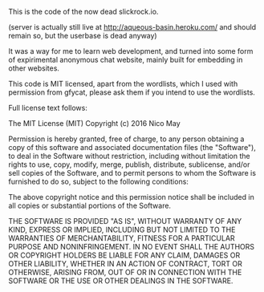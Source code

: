 This is the code of the now dead slickrock.io.

(server is actually still live at http://aqueous-basin.heroku.com/ and should remain so, but the userbase is dead anyway)

It was a way for me to learn web development, and turned into some form of expirimental anonymous chat website, mainly built for embedding in other websites.

This code is MIT licensed, apart from the wordlists, which I used with permission from gfycat, please ask them if you intend to use the wordlists.

Full license text follows:

The MIT License (MIT)
Copyright (c) 2016 Nico May

Permission is hereby granted, free of charge, to any person obtaining a copy of this software and associated documentation files (the "Software"), to deal in the Software without restriction, including without limitation the rights to use, copy, modify, merge, publish, distribute, sublicense, and/or sell copies of the Software, and to permit persons to whom the Software is furnished to do so, subject to the following conditions:

The above copyright notice and this permission notice shall be included in all copies or substantial portions of the Software.

THE SOFTWARE IS PROVIDED "AS IS", WITHOUT WARRANTY OF ANY KIND, EXPRESS OR IMPLIED, INCLUDING BUT NOT LIMITED TO THE WARRANTIES OF MERCHANTABILITY, FITNESS FOR A PARTICULAR PURPOSE AND NONINFRINGEMENT. IN NO EVENT SHALL THE AUTHORS OR COPYRIGHT HOLDERS BE LIABLE FOR ANY CLAIM, DAMAGES OR OTHER LIABILITY, WHETHER IN AN ACTION OF CONTRACT, TORT OR OTHERWISE, ARISING FROM, OUT OF OR IN CONNECTION WITH THE SOFTWARE OR THE USE OR OTHER DEALINGS IN THE SOFTWARE.

